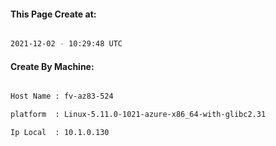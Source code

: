 
   
#### This Page Create at:

```bash

2021-12-02 - 10:29:48 UTC

```

#### Create By Machine:

```bash

Host Name : fv-az83-524

platform  : Linux-5.11.0-1021-azure-x86_64-with-glibc2.31

Ip Local  : 10.1.0.130

```

